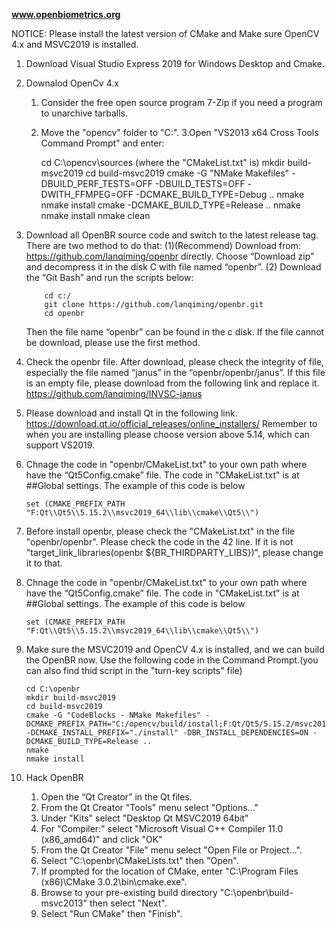 **www.openbiometrics.org**

NOTICE: Please install the latest version of CMake and Make sure OpenCV 4.x and MSVC2019 is installed. 

1. Download Visual Studio Express 2019 for Windows Desktop and Cmake.

2. Downalod OpenCv 4.x
	1. Consider the free open source program 7-Zip if you need a program to unarchive tarballs.
	2. Move the "opencv" folder to "C:\".
	3.Open "VS2013 x64 Cross Tools Command Prompt" and enter:
	
		cd C:\opencv\sources  (where the "CMakeList.txt" is)
		mkdir build-msvc2019
		cd build-msvc2019
		cmake -G "NMake Makefiles" -DBUILD_PERF_TESTS=OFF -DBUILD_TESTS=OFF -DWITH_FFMPEG=OFF -DCMAKE_BUILD_TYPE=Debug ..
		nmake
		nmake install
		cmake -DCMAKE_BUILD_TYPE=Release ..
		nmake
		nmake install
		nmake clean


3.	Download all OpenBR source code and switch to the latest release tag. There are two method to do that:
        (1)(Recommend)	Download from: https://github.com/lanqiming/openbr directly. Choose “Download zip” and decompress it in the disk C  with file named “openbr”.
        (2)	Download the “Git Bash” and run the scripts below: 
        
            cd c:/
            git clone https://github.com/lanqiming/openbr.git
            cd openbr
            
 	Then the file name “openbr” can be found in the c disk. If the file cannot be download, please use the first method.
            
            
4.	Check the openbr file. After download, please check the integrity of file, especially the file named “janus” in the “openbr/openbr/janus”. If this file is an empty file, please download from the following link and replace it. 
https://github.com/lanqiming/INVSC-janus

5.	Please download and install Qt in the following link.
https://download.qt.io/official_releases/online_installers/
Remember to when you are installing please choose version above 5.14, which can support VS2019.

6.	Chnage the code in "openbr/CMakeList.txt" to your own path where have the “Qt5Config.cmake” file. The code in "CMakeList.txt" is at ##Global settings. The example of this code is below

		set (CMAKE_PREFIX_PATH "F:Qt\\Qt5\\5.15.2\\msvc2019_64\\lib\\cmake\\Qt5\\")


7.	Before install openbr, please check the "CMakeList.txt" in the file "openbr/openbr". Please check the code in the 42 line. If it is not  "target_link_libraries(openbr ${BR_THIRDPARTY_LIBS})", please change it to that.

8.	Chnage the code in "openbr/CMakeList.txt" to your own path where have the “Qt5Config.cmake” file. The code in "CMakeList.txt" is at ##Global settings. The example of this code is below

		set (CMAKE_PREFIX_PATH "F:Qt\\Qt5\\5.15.2\\msvc2019_64\\lib\\cmake\\Qt5\\")

9.	Make sure the MSVC2019 and OpenCV 4.x is installed, and we can build the OpenBR now. 
Use the following code in the Command Prompt.(you can also find thid script in the "turn-key scripts" file)      

    	cd C:\openbr
    	mkdir build-msvc2019
    	cd build-msvc2019
    	cmake -G "CodeBlocks - NMake Makefiles" -DCMAKE_PREFIX_PATH="C:/opencv/build/install;F:Qt/Qt5/5.15.2/msvc2019_64" -DCMAKE_INSTALL_PREFIX="./install" -DBR_INSTALL_DEPENDENCIES=ON -DCMAKE_BUILD_TYPE=Release ..
    	nmake
    	nmake install
    
10.	Hack OpenBR
    1.	Open the “Qt Creator” in the Qt files.
    2.	From the Qt Creator "Tools" menu select "Options..."
    3.	Under "Kits" select "Desktop Qt MSVC2019 64bit"
    4.	For "Compiler:" select "Microsoft Visual C++ Compiler 11.0 (x86_amd64)" and click "OK"
    5.	From the Qt Creator "File" menu select "Open File or Project...".
    6.	Select "C:\openbr\CMakeLists.txt" then "Open".
    7.	If prompted for the location of CMake, enter "C:\Program Files (x86)\CMake 3.0.2\bin\cmake.exe".
    8.	Browse to your pre-existing build directory "C:\openbr\build-msvc2013" then select "Next".
    9.	Select "Run CMake" then "Finish".
    





